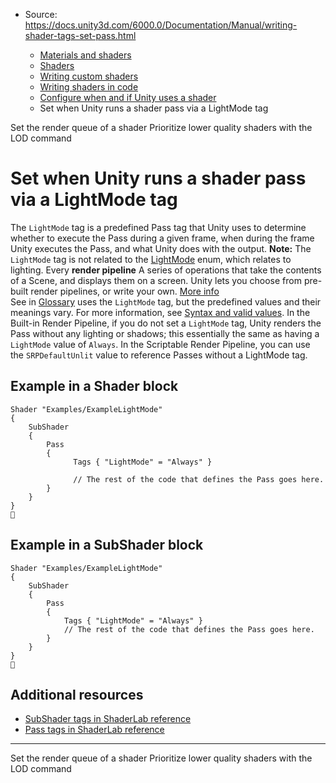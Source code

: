 * Source: https://docs.unity3d.com/6000.0/Documentation/Manual/writing-shader-tags-set-pass.html

  * [Materials and shaders](https://docs.unity3d.com/6000.0/Documentation/Manual/materials-and-shaders.html)
  * [Shaders](https://docs.unity3d.com/6000.0/Documentation/Manual/Shaders.html)
  * [Writing custom shaders](https://docs.unity3d.com/6000.0/Documentation/Manual/writing-custom-shaders.html)
  * [Writing shaders in code](https://docs.unity3d.com/6000.0/Documentation/Manual/shader-writing.html)
  * [Configure when and if Unity uses a shader](https://docs.unity3d.com/6000.0/Documentation/Manual/writing-shader-tags.html)
  * Set when Unity runs a shader pass via a LightMode tag


[](https://docs.unity3d.com/6000.0/Documentation/Manual/writing-shader-tags-set-render-queue.html)
Set the render queue of a shader
[](https://docs.unity3d.com/6000.0/Documentation/Manual/writing-shader-prioritize-lower-quality-shaders.html)
Prioritize lower quality shaders with the LOD command
# Set when Unity runs a shader pass via a LightMode tag
The `LightMode` tag is a predefined Pass tag that Unity uses to determine whether to execute the Pass during a given frame, when during the frame Unity executes the Pass, and what Unity does with the output.
**Note:** The `LightMode` tag is not related to the [LightMode](https://docs.unity3d.com/6000.0/Documentation/ScriptReference/Experimental.GlobalIllumination.LightMode.html) enum, which relates to lighting.
Every **render pipeline** A series of operations that take the contents of a Scene, and displays them on a screen. Unity lets you choose from pre-built render pipelines, or write your own. [More info](https://docs.unity3d.com/6000.0/Documentation/Manual/render-pipelines.html)  
See in [Glossary](https://docs.unity3d.com/6000.0/Documentation/Manual/Glossary.html#Renderpipeline) uses the `LightMode` tag, but the predefined values and their meanings vary. For more information, see [Syntax and valid values](https://docs.unity3d.com/6000.0/Documentation/Manual/SL-PassTags.html#lightmode-tag).
In the Built-in Render Pipeline, if you do not set a `LightMode` tag, Unity renders the Pass without any lighting or shadows; this essentially the same as having a `LightMode` value of `Always`. In the Scriptable Render Pipeline, you can use the `SRPDefaultUnlit` value to reference Passes without a LightMode tag.
## Example in a Shader block
```
Shader "Examples/ExampleLightMode"
{
    SubShader
    {
        Pass
        {    
              Tags { "LightMode" = "Always" }
            
              // The rest of the code that defines the Pass goes here.
        }
    }
}

```

## Example in a SubShader block
```
Shader "Examples/ExampleLightMode"
{
    SubShader
    {
        Pass
        {
            Tags { "LightMode" = "Always" }
            // The rest of the code that defines the Pass goes here.
        }
    }
}

```

## Additional resources
  * [SubShader tags in ShaderLab reference](https://docs.unity3d.com/6000.0/Documentation/Manual/SL-SubShaderTags.html)
  * [Pass tags in ShaderLab reference](https://docs.unity3d.com/6000.0/Documentation/Manual/SL-PassTags.html)


* * *
[](https://docs.unity3d.com/6000.0/Documentation/Manual/writing-shader-tags-set-render-queue.html)
Set the render queue of a shader
[](https://docs.unity3d.com/6000.0/Documentation/Manual/writing-shader-prioritize-lower-quality-shaders.html)
Prioritize lower quality shaders with the LOD command
